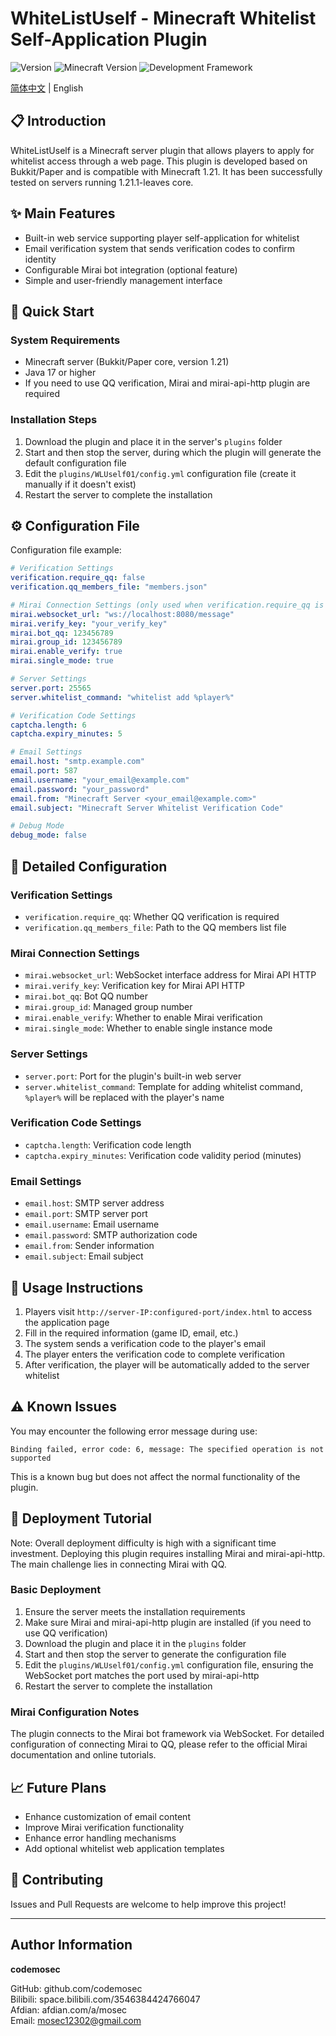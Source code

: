 # WhiteListUself - Minecraft Whitelist Self-Application Plugin

![Version](https://img.shields.io/badge/Version-0.0.1-blue)
![Minecraft Version](https://img.shields.io/badge/Minecraft-1.21-green)
![Development Framework](https://img.shields.io/badge/Framework-Bukkit/Paper-orange)

[简体中文](README.md) | English

## 📋 Introduction

WhiteListUself is a Minecraft server plugin that allows players to apply for whitelist access through a web page. This plugin is developed based on Bukkit/Paper and is compatible with Minecraft 1.21. It has been successfully tested on servers running 1.21.1-leaves core.

## ✨ Main Features

- Built-in web service supporting player self-application for whitelist
- Email verification system that sends verification codes to confirm identity
- Configurable Mirai bot integration (optional feature)
- Simple and user-friendly management interface

## 🚀 Quick Start

### System Requirements

- Minecraft server (Bukkit/Paper core, version 1.21)
- Java 17 or higher
- If you need to use QQ verification, Mirai and mirai-api-http plugin are required

### Installation Steps

1. Download the plugin and place it in the server's `plugins` folder
2. Start and then stop the server, during which the plugin will generate the default configuration file
3. Edit the `plugins/WLUself01/config.yml` configuration file (create it manually if it doesn't exist)
4. Restart the server to complete the installation

## ⚙️ Configuration File

Configuration file example:

```yaml
# Verification Settings
verification.require_qq: false
verification.qq_members_file: "members.json"

# Mirai Connection Settings (only used when verification.require_qq is true)
mirai.websocket_url: "ws://localhost:8080/message"
mirai.verify_key: "your_verify_key"
mirai.bot_qq: 123456789
mirai.group_id: 123456789
mirai.enable_verify: true
mirai.single_mode: true

# Server Settings
server.port: 25565
server.whitelist_command: "whitelist add %player%"

# Verification Code Settings
captcha.length: 6
captcha.expiry_minutes: 5

# Email Settings
email.host: "smtp.example.com"
email.port: 587
email.username: "your_email@example.com"
email.password: "your_password"
email.from: "Minecraft Server <your_email@example.com>"
email.subject: "Minecraft Server Whitelist Verification Code"

# Debug Mode
debug_mode: false
```

## 🔧 Detailed Configuration

### Verification Settings
- `verification.require_qq`: Whether QQ verification is required
- `verification.qq_members_file`: Path to the QQ members list file

### Mirai Connection Settings
- `mirai.websocket_url`: WebSocket interface address for Mirai API HTTP
- `mirai.verify_key`: Verification key for Mirai API HTTP
- `mirai.bot_qq`: Bot QQ number
- `mirai.group_id`: Managed group number
- `mirai.enable_verify`: Whether to enable Mirai verification
- `mirai.single_mode`: Whether to enable single instance mode

### Server Settings
- `server.port`: Port for the plugin's built-in web server
- `server.whitelist_command`: Template for adding whitelist command, `%player%` will be replaced with the player's name

### Verification Code Settings
- `captcha.length`: Verification code length
- `captcha.expiry_minutes`: Verification code validity period (minutes)

### Email Settings
- `email.host`: SMTP server address
- `email.port`: SMTP server port
- `email.username`: Email username
- `email.password`: SMTP authorization code
- `email.from`: Sender information
- `email.subject`: Email subject

## 📝 Usage Instructions

1. Players visit `http://server-IP:configured-port/index.html` to access the application page
2. Fill in the required information (game ID, email, etc.)
3. The system sends a verification code to the player's email
4. The player enters the verification code to complete verification
5. After verification, the player will be automatically added to the server whitelist

## ⚠️ Known Issues

You may encounter the following error message during use:
```
Binding failed, error code: 6, message: The specified operation is not supported
```

This is a known bug but does not affect the normal functionality of the plugin.

## 🔗 Deployment Tutorial
Note: Overall deployment difficulty is high with a significant time investment. Deploying this plugin requires installing Mirai and mirai-api-http. The main challenge lies in connecting Mirai with QQ.

### Basic Deployment
1. Ensure the server meets the installation requirements
2. Make sure Mirai and mirai-api-http plugin are installed (if you need to use QQ verification)
3. Download the plugin and place it in the `plugins` folder
4. Start and then stop the server to generate the configuration file
5. Edit the `plugins/WLUself01/config.yml` configuration file, ensuring the WebSocket port matches the port used by mirai-api-http
6. Restart the server to complete the installation

### Mirai Configuration Notes
The plugin connects to the Mirai bot framework via WebSocket. For detailed configuration of connecting Mirai to QQ, please refer to the official Mirai documentation and online tutorials.

## 📈 Future Plans

- Enhance customization of email content
- Improve Mirai verification functionality
- Enhance error handling mechanisms
- Add optional whitelist web application templates

## 🤝 Contributing

Issues and Pull Requests are welcome to help improve this project!

---

## Author Information

**codemosec**

GitHub: github.com/codemosec  
Bilibili: space.bilibili.com/3546384424766047  
Afdian: afdian.com/a/mosec  
Email: mosec12302@gmail.com
